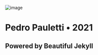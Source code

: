 ![image](https://user-images.githubusercontent.com/57163905/111088180-af291280-8504-11eb-8d3b-57ad69226822.png)

# Pedro Pauletti  •  2021

## Powered by Beautiful Jekyll
